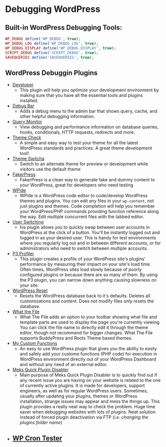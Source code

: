 # Debugging WordPress

## Built-in WordPress Debugging Tools:
```php
WP_DEBUG define('WP_DEBUG', true);
WP_DEBUG_LOG define('WP_DEBUG_LOG', true);
WP_DEBUG_DISPLAY define('WP_DEBUG_DISPLAY', true);
SCRIPT_DEBUG define('SCRIPT_DEBUG', true);
SAVEQUERIES define('SAVEQUERIES', true);
```

## WordPress Debuggin Plugins
* [Developer](https://wordpress.org/plugins/developer/)
    - This plugin will help you optimize your development environment by making sure that you have all the essential tools and plugins installed.
* [Debug Bar](https://wordpress.org/plugins/debug-bar/)
    - Adds a debug menu to the admin bar that shows query, cache, and other helpful debugging information.
* [Query Monitor](https://wordpress.org/plugins/query-monitor/)
    - View debugging and performance information on database queries, hooks, conditionals, HTTP requests, redirects and more.
* [Theme Check](https://wordpress.org/plugins/theme-check/)
    - A simple and easy way to test your theme for all the latest WordPress standards and practices. A great theme development tool!
* [Theme Switcha](https://wordpress.org/plugins/theme-switcha/)
    - Switch to an alternate theme for preview or development while visitors use the default theme
* [FakerPress](https://wordpress.org/plugins/fakerpress/)
    - FakerPress is a clean way to generate fake and dummy content to your WordPress, great for developers who need testing
* [WPide](https://wordpress.org/plugins/wpide/)
    - WPide is a WordPress code editor to code/develop WordPress themes and plugins. You can edit any files in your `wp-content`, not just plugins and themes. Code completion will help you remember your WordPress/PHP commands providing function reference along the way. Edit multiple concurrent files with the tabbed editor.
* [User Switching](https://wordpress.org/plugins/user-switching/)
    - his plugin allows you to quickly swap between user accounts in WordPress at the click of a button. You'll be instantly logged out and logged in as your desired user. This is handy for test environments where you regularly log out and in between different accounts, or for administrators who need to switch between multiple accounts.
* [P3 Profiler](https://wordpress.org/plugins/p3-profiler/)
    - This plugin creates a profile of your WordPress site's plugins' performance by measuring their impact on your site's load time.  Often times, WordPress sites load slowly because of poorly configured plugins or because there are so many of them. By using the P3 plugin, you can narrow down anything causing slowness on your site.
* [WordPress Reset](https://wordpress.org/plugins/wordpress-reset/)
    - Resets the WordPress database back to it's defaults. Deletes all customizations and content. Does not modify files only resets the database.
* [What the File](https://wordpress.org/plugins/what-the-file/)
    - What The File adds an option to your toolbar showing what file and template parts are used to display the page you're currently viewing. You can click the file name to directly edit it through the theme editor, though not recommend for bigger changes. What The File supports BuddyPress and Roots Theme based themes.
* [My Custom Functions](https://wordpress.org/plugins/my-custom-functions/)
    - An easy to use WordPress plugin that gives you the ability to easily and safely add your custome functions (PHP code) for execution in WordPress environment directly out of your WordPress Dashboard and without any need of an external editor.
* [Meks Quick Plugin Disabler](https://wordpress.org/plugins/meks-quick-plugin-disabler/)
    - Main purpose of Meks Quick Plugin Disabler is to quickly find out if any recent issue you are having on your website is related to the one of currently active plugins. It is made for developers, support engineers, as well as for regular WordPress users. Sometimes, usually after updating your plugins, themes or WordPress installation, strange issues may appear and mess the things up. This plugin provides a really neat way to check the problem. Huge time saver when debugging websites with lots of plugins. Neat solution instead of forced plugin deactivation via FTP (_i.e. changing the plugins folder name_)
* [WP Cron Tester](https://github.com/conschneider/wp-cron-tester)
    - 
